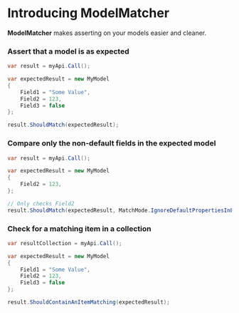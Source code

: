 # Introducing ModelMatcher

**ModelMatcher** makes asserting on your models easier and cleaner.

### Assert that a model is as expected 

```csharp
var result = myApi.Call();

var expectedResult = new MyModel
{
    Field1 = "Some Value",
    Field2 = 123,
    Field3 = false
};

result.ShouldMatch(expectedResult);
```

### Compare only the non-default fields in the expected model

```csharp
var result = myApi.Call();

var expectedResult = new MyModel
{
    Field2 = 123,
};

// Only checks Field2
result.ShouldMatch(expectedResult, MatchMode.IgnoreDefaultPropertiesInExpectedModel);
```

### Check for a matching item in a collection

```csharp
var resultCollection = myApi.Call();

var expectedResult = new MyModel
{
    Field1 = "Some Value",
    Field2 = 123,
    Field3 = false
};

result.ShouldContainAnItemMatching(expectedResult);
```
